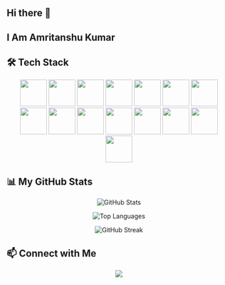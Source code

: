 ## Hi there 👋
## I Am Amritanshu Kumar

## 🛠 Tech Stack

<p align="center">
  <!-- Frontend -->
  <img src="https://skillicons.dev/icons?i=html" width="60" height="60" />
  <img src="https://skillicons.dev/icons?i=css" width="60" height="60" />
  <img src="https://skillicons.dev/icons?i=javascript" width="60" height="60" />
  <img src="https://skillicons.dev/icons?i=react" width="60" height="60" />
  
  <!-- Backend -->
  <img src="https://skillicons.dev/icons?i=nodejs" width="60" height="60" />
  <img src="https://skillicons.dev/icons?i=express" width="60" height="60" />
  
  <!-- Database -->
  <img src="https://skillicons.dev/icons?i=mongodb" width="60" height="60" />
  
  <!-- Programming Languages -->
  <img src="https://skillicons.dev/icons?i=c" width="60" height="60" />
  <img src="https://skillicons.dev/icons?i=cpp" width="60" height="60" />
  <img src="https://skillicons.dev/icons?i=java" width="60" height="60" />
  <img src="https://skillicons.dev/icons?i=python" width="60" height="60" />
  
  <!-- Tools & Services -->
  <img src="https://skillicons.dev/icons?i=git" width="60" height="60" />
  <img src="https://skillicons.dev/icons?i=github" width="60" height="60" />
  <img src="https://skillicons.dev/icons?i=firebase" width="60" height="60" />
  <img src="https://skillicons.dev/icons?i=postman" width="60" height="60" />
</p>

## 📊 My GitHub Stats

<p align="center">
  <img src="https://github-readme-stats.vercel.app/api?username=amritanshu2005&show_icons=true&theme=radical" alt="GitHub Stats" />
</p>

<p align="center">
  <img src="https://github-readme-stats.vercel.app/api/top-langs/?username=amritanshu2005&layout=compact&theme=radical" alt="Top Languages" />
</p>

<p align="center">
  <img src="https://github-readme-streak-stats.herokuapp.com/?user=amritanshu2005&theme=radical" alt="GitHub Streak" />
</p>

## 📫 Connect with Me

<p align="center">
  <a href="https://github.com/amritanshu2005">
    <img src="https://img.shields.io/badge/GitHub-181717?style=for-the-badge&logo=github&logoColor=white" />
  </a>
</p>
